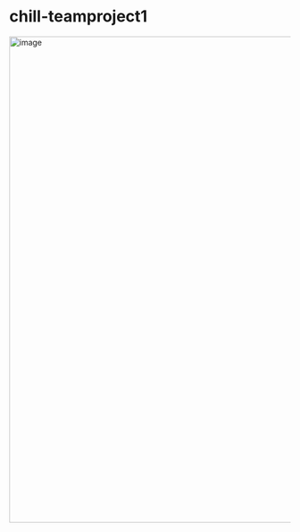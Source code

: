 # chill-teamproject1

<img width="1895" height="870" alt="image" src="https://github.com/user-attachments/assets/e2fb5c39-a10a-42bb-8de9-a18c504c52cf" />
